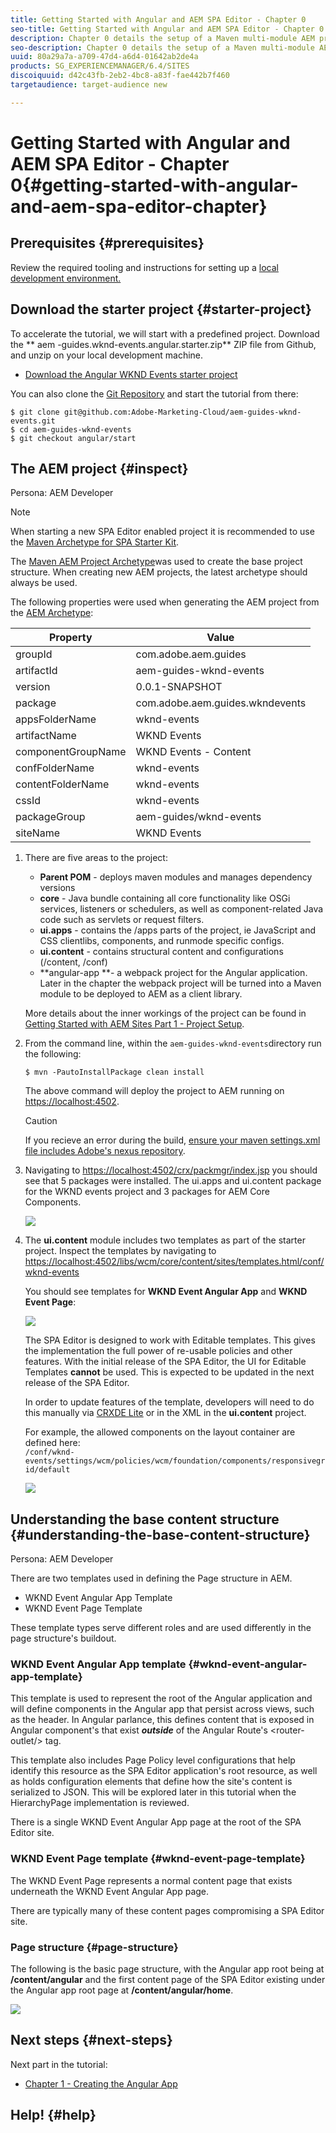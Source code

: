 ```yaml
---
title: Getting Started with Angular and AEM SPA Editor - Chapter 0
seo-title: Getting Started with Angular and AEM SPA Editor - Chapter 0
description: Chapter 0 details the setup of a Maven multi-module AEM project with a dedicated module for Single Page Application or SPA development. The goal for this chapter is to integrate an Angular project with a traditional AEM Maven build process.
seo-description: Chapter 0 details the setup of a Maven multi-module AEM project with a dedicated module for Single Page Application or SPA development. The goal for this chapter is to integrate an Angular project with a traditional AEM Maven build process.
uuid: 80a29a7a-a709-47d4-a6d4-01642ab2de4a
products: SG_EXPERIENCEMANAGER/6.4/SITES
discoiquuid: d42c43fb-2eb2-4bc8-a83f-fae442b7f460
targetaudience: target-audience new

---
```


# Getting Started with Angular and AEM SPA Editor - Chapter 0{#getting-started-with-angular-and-aem-spa-editor-chapter}

## Prerequisites {#prerequisites}

Review the required tooling and instructions for setting up a [local development environment.](/help/getting-started-spa-wknd-tutorial-develop/angular.md#local-dev-env)

## Download the starter project {#starter-project}

To accelerate the tutorial, we will start with a predefined project. Download the ** aem -guides.wknd-events.angular.starter.zip** 
ZIP file from Github, and unzip on your local development machine.

* [Download the Angular WKND Events starter project](https://github.com/Adobe-Marketing-Cloud/aem-guides-wknd-events/releases/tag/angular-v1.0.0)

You can also clone the [Git Repository](https://github.com/Adobe-Marketing-Cloud/aem-guides-wknd-events) and start the tutorial from there:

```shell
$ git clone git@github.com:Adobe-Marketing-Cloud/aem-guides-wknd-events.git
$ cd aem-guides-wknd-events
$ git checkout angular/start
```

## The AEM project {#inspect}

Persona: AEM Developer

>[!NOTE]
>
>When starting a new SPA Editor enabled project it is recommended to use the [Maven Archetype for SPA Starter Kit](https://github.com/adobe/aem-spa-project-archetype).

The [Maven AEM Project Archetype](https://github.com/Adobe-Marketing-Cloud/aem-project-archetype)was used to create the base project structure. When creating new AEM projects, the latest archetype should always be used.

The following properties were used when generating the AEM project from the [AEM Archetype](https://github.com/Adobe-Marketing-Cloud/aem-project-archetype/releases/tag/aem-project-archetype-14):

| Property |Value |
|---|---|
| groupId |com.adobe.aem.guides |
| artifactId |aem-guides-wknd-events |
| version |0.0.1-SNAPSHOT |
| package |com.adobe.aem.guides.wkndevents |
| appsFolderName |wknd-events |
| artifactName |WKND Events |
| componentGroupName |WKND Events - Content |
| confFolderName |wknd-events |
| contentFolderName |wknd-events |
| cssId |wknd-events |
| packageGroup |aem-guides/wknd-events |
| siteName |WKND Events |

1. There are five areas to the project:

    * **Parent POM** - deploys maven modules and manages dependency versions
    * **core** - Java bundle containing all core functionality like OSGi services, listeners or schedulers, as well as component-related Java code such as servlets or request filters.
    * **ui.apps** - contains the /apps parts of the project, ie JavaScript and CSS clientlibs, components, and runmode specific configs.
    * **ui.content** - contains structural content and configurations (/content, /conf)
    * **angular-app **- a webpack project for the Angular application. Later in the chapter the webpack project will be turned into a Maven module to be deployed to AEM as a client library.

   More details about the inner workings of the project can be found in [Getting Started with AEM Sites Part 1 - Project Setup](https://helpx.adobe.com/experience-manager/kt/sites/using/getting-started-wknd-tutorial-develop/part1.html#project-structure).

1. From the command line, within the `aem-guides-wknd-events`directory run the following:

   ```shell
   $ mvn -PautoInstallPackage clean install
   ```

   The above command will deploy the project to AEM running on [https://localhost:4502](https://localhost:4502/).

   >[!CAUTION]
   >
   >If you recieve an error during the build, [ensure your maven settings.xml file includes Adobe's nexus repository](https://helpx.adobe.com/experience-manager/kb/SetUpTheAdobeMavenRepository.html).

1. Navigating to [https://localhost:4502/crx/packmgr/index.jsp](https://localhost:4502/crx/packmgr/index.jsp) you should see that 5 packages were installed. The ui.apps and ui.content package for the WKND events project and 3 packages for AEM Core Components.

   ![](assets/packages-w-thumb.png)

1. The **ui.content** module includes two templates as part of the starter project. Inspect the templates by navigating to [https://localhost:4502/libs/wcm/core/content/sites/templates.html/conf/wknd-events](https://localhost:4502/libs/wcm/core/content/sites/templates.html/conf/wknd-events)

   You should see templates for **WKND Event Angular App** and **WKND Event Page**:

   ![](assets/templates.png)

   The SPA Editor is designed to work with Editable templates. This gives the implementation the full power of re-usable policies and other features. With the initial release of the SPA Editor, the UI for Editable Templates **cannot** be used. This is expected to be updated in the next release of the SPA Editor.

   In order to update features of the template, developers will need to do this manually via [CRXDE Lite](https://localhost:4502/conf/wknd-events/settings/wcm/policies.html) or in the XML in the **ui.content** project.

   For example, the allowed components on the layout container are defined here:  
   `/conf/wknd-events/settings/wcm/policies/wcm/foundation/components/responsivegrid/default`

   ![](assets/template-allowed-components.png)

## Understanding the base content structure {#understanding-the-base-content-structure}

Persona: AEM Developer

There are two templates used in defining the Page structure in AEM.

* WKND Event Angular App Template
* WKND Event Page Template

These template types serve different roles and are used differently in the page structure's buildout.

### WKND Event Angular App template {#wknd-event-angular-app-template}

This template is used to represent the root of the Angular application and will define components in the Angular app that persist across views, such as the header. In  Angular  parlance, this defines content that is exposed in Angular component's that exist ***outside*** of the Angular Route's &lt;router-outlet/&gt; tag.

This template also includes Page Policy level configurations that help identify this resource as the SPA Editor application's root resource, as well as holds configuration elements that define how the site's content is serialized to JSON. This will be explored later in this tutorial when the HierarchyPage implementation is reviewed.

There is a single WKND Event Angular App page at the root of the SPA Editor site.

### WKND Event Page template {#wknd-event-page-template}

The WKND Event Page represents a normal content page that exists underneath the WKND Event Angular App page.

There are typically many of these content pages compromising a SPA Editor site.

### Page structure {#page-structure}

The following is the basic page structure, with the Angular app root being at **/content/angular** and the first content page of the SPA Editor existing under the Angular app root page at **/content/angular/home**.

![](assets/page-structure.png) 

## Next steps {#next-steps}

Next part in the tutorial:

* [Chapter 1 - Creating the Angular App](/help/getting-started-spa-wknd-tutorial-develop/angular/chapter-1.md)

## Help! {#help}

